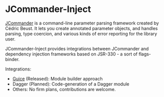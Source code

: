 JCommander-Inject
==========

[JCommander](http://github.com/cbeust/jcommander) is a command-line parameter parsing
framework created by C&eacute;dric Beust.  It lets you create annotated parameter objects,
and handles parsing, type coercion, and various kinds of error reporting for the library user.

JCommander-Inject provides integrations between JCommander and dependency injection frameworks
based on JSR-330 - a sort of flags-binder.  

Integrations:
  * [Guice](https://github.com/israfil/jcommander-inject/tree/master/guice) 
    (Released): Module builder approach
  * Dagger (Planned): Code-generation of a Dagger module
  * Others: No firm plans, contributions are welcome.
  